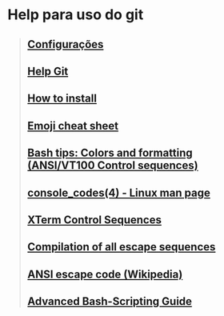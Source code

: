 # Help para uso do git

>## [Configurações](./Config.md)
> 
>## [Help Git](./git%20help.md)
>
>## [How to install](./How%20to%20Install.md)
>
>## [Emoji cheat sheet](https://www.webfx.com/tools/emoji-cheat-sheet/)
>
>## [Bash tips: Colors and formatting (ANSI/VT100 Control sequences)](https://misc.flogisoft.com/bash/tip_colors_and_formatting)
>
>## [console_codes(4) - Linux man page](https://linux.die.net/man/4/console_codes)
>
>## [XTerm Control Sequences](https://invisible-island.net/xterm/ctlseqs/ctlseqs.html)
>
>## [Compilation of all escape sequences](http://bjh21.me.uk/all-escapes/all-escapes.txt)
>
>## [ANSI escape code (Wikipedia)](https://en.wikipedia.org/wiki/ANSI_escape_code)
>
>## [Advanced Bash-Scripting Guide](https://www.tldp.org/LDP/abs/html/index.html)